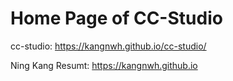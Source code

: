 # Home Page of CC-Studio

cc-studio: https://kangnwh.github.io/cc-studio/

Ning Kang Resumt: https://kangnwh.github.io
